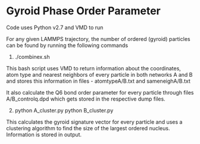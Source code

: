 # Gyroid Phase Order Parameter 

Code uses Python v2.7 and VMD to run

For any given LAMMPS trajectory, the number of ordered (gyroid) particles can be found by running the following commands

1. ./combinex.sh

This bash script uses VMD to return information about the coordinates, atom type and nearest neighbors of every particle in both networks A and B and stores this information in files - atomtypeA/B.txt and sameneighA/B.txt

It also calculate the Q6 bond order parameter for every particle through files A/B_controlq.dpd which gets stored in the respective dump files. 

2. python A_cluster.py 
   python B_cluster.py

This calculates the gyroid signature vector for every particle and uses a clustering algorithm to find the size of the largest ordered nucleus. Information is stored in output. 
